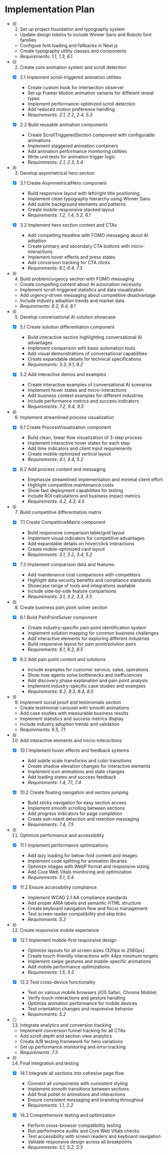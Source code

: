 # Implementation Plan

- [x] 1. Set up project foundation and typography system


  - Update design tokens to include Winner Sans and Roboto font families
  - Configure font loading and fallbacks in Next.js
  - Create typography utility classes and components
  - _Requirements: 1.1, 1.3, 6.1_

- [x] 2. Create core animation system and scroll detection


  - [x] 2.1 Implement scroll-triggered animation utilities


    - Create custom hook for intersection observer
    - Set up Framer Motion animation variants for different reveal types
    - Implement performance-optimized scroll detection
    - Add reduced motion preference handling
    - _Requirements: 2.1, 2.2, 2.4, 5.3_

  - [x] 2.2 Build reusable animation components


    - Create ScrollTriggeredSection component with configurable animations
    - Implement staggered animation containers
    - Add animation performance monitoring utilities
    - Write unit tests for animation trigger logic
    - _Requirements: 2.1, 2.3, 5.4_

- [x] 3. Develop asymmetrical hero section



  - [x] 3.1 Create AsymmetricalHero component


    - Build responsive layout with left/right title positioning
    - Implement clean typography hierarchy using Winner Sans
    - Add subtle background elements and patterns
    - Create mobile-responsive stacked layout
    - _Requirements: 1.2, 1.4, 5.2, 6.1_

  - [x] 3.2 Implement hero section content and CTAs


    - Add compelling headline with FOMO messaging about AI adoption
    - Create primary and secondary CTA buttons with micro-interactions
    - Implement hover effects and press states
    - Add conversion tracking for CTA clicks
    - _Requirements: 6.1, 6.4, 7.3_

- [x] 4. Build problem/urgency section with FOMO messaging





  - Create compelling content about AI automation necessity
  - Implement scroll-triggered statistics and data visualization
  - Add urgency-driven messaging about competitive disadvantage
  - Include industry adoption trends and market data
  - _Requirements: 6.2, 6.4, 8.1_

- [x] 5. Develop conversational AI solution showcase





  - [x] 5.1 Create solution differentiation component


    - Build interactive section highlighting conversational AI advantages
    - Implement comparison with basic automation tools
    - Add visual demonstrations of conversational capabilities
    - Create expandable details for technical specifications
    - _Requirements: 3.3, 9.1, 9.2_

  - [x] 5.2 Add interactive demos and examples


    - Create interactive examples of conversational AI scenarios
    - Implement hover states and micro-interactions
    - Add business context examples for different industries
    - Include performance metrics and success indicators
    - _Requirements: 7.2, 9.4, 9.5_

- [x] 6. Implement streamlined process visualization





  - [x] 6.1 Create ProcessVisualization component


    - Build clean, linear flow visualization of 3-step process
    - Implement interactive hover states for each step
    - Add time indicators and client input requirements
    - Create mobile-optimized vertical layout
    - _Requirements: 4.1, 4.4, 5.2_

  - [x] 6.2 Add process content and messaging


    - Emphasize streamlined implementation and minimal client effort
    - Highlight competitive maintenance costs
    - Show fast deployment capabilities for testing
    - Include ROI calculations and business impact metrics
    - _Requirements: 4.2, 4.3, 4.5_

- [x] 7. Build competitive differentiation matrix





  - [x] 7.1 Create CompetitiveMatrix component


    - Build responsive comparison table/grid layout
    - Implement visual indicators for competitive advantages
    - Add expandable details on hover/click interactions
    - Create mobile-optimized card layout
    - _Requirements: 3.1, 3.2, 3.4, 5.2_

  - [x] 7.2 Implement comparison data and features


    - Add maintenance cost comparisons with competitors
    - Highlight data security benefits and compliance standards
    - Showcase range of tools and integrations available
    - Include side-by-side feature comparisons
    - _Requirements: 3.1, 3.2, 3.3, 3.5_

- [x] 8. Create business pain point solver section











  - [x] 8.1 Build PainPointSolver component



    - Create industry-specific pain point identification system
    - Implement solution mapping for common business challenges
    - Add interactive elements for exploring different industries
    - Build responsive layout for pain point/solution pairs
    - _Requirements: 8.1, 8.2, 8.5_

  - [x] 8.2 Add pain point content and solutions








    - Include examples for customer service, sales, operations
    - Show how agents solve bottlenecks and inefficiencies
    - Add discovery phase explanation and pain point analysis
    - Implement industry-specific case studies and examples
    - _Requirements: 8.2, 8.3, 8.4, 8.5_

- [x] 9. Implement social proof and testimonials section


  - Create testimonial carousel with smooth animations
  - Add case studies with measurable business results
  - Implement statistics and success metrics display
  - Include industry adoption trends and validation
  - _Requirements: 6.5, 7.1_

- [x] 10. Add interactive elements and micro-interactions





  - [x] 10.1 Implement hover effects and feedback systems


    - Add subtle scale transforms and color transitions
    - Create shadow elevation changes for interactive elements
    - Implement icon animations and state changes
    - Add loading states and success feedback
    - _Requirements: 1.4, 7.1, 7.4_

  - [x] 10.2 Create floating navigation and section jumping


    - Build sticky navigation for easy section access
    - Implement smooth scrolling between sections
    - Add progress indicators for page completion
    - Create exit-intent detection and retention messaging
    - _Requirements: 7.4, 7.5_

- [x] 11. Optimize performance and accessibility





  - [x] 11.1 Implement performance optimizations


    - Add lazy loading for below-fold content and images
    - Implement code splitting for animation libraries
    - Optimize images with WebP format and responsive sizing
    - Add Core Web Vitals monitoring and optimization
    - _Requirements: 5.1, 5.4_

  - [x] 11.2 Ensure accessibility compliance


    - Implement WCAG 2.1 AA compliance standards
    - Add proper ARIA labels and semantic HTML structure
    - Create keyboard navigation flow and focus management
    - Test screen reader compatibility and skip links
    - _Requirements: 5.3_

- [x] 12. Create responsive mobile experience

  - [x] 12.1 Implement mobile-first responsive design


    - Optimize layouts for all screen sizes (320px to 2560px)
    - Create touch-friendly interactions with 44px minimum targets
    - Implement swipe gestures and mobile-specific animations
    - Add mobile performance optimizations
    - _Requirements: 1.5, 5.2_

  - [x] 12.2 Test cross-device functionality


    - Test on various mobile browsers (iOS Safari, Chrome Mobile)
    - Verify touch interactions and gesture handling
    - Optimize animation performance for mobile devices
    - Test orientation changes and responsive behavior
    - _Requirements: 5.2_




- [ ] 13. Integrate analytics and conversion tracking
  - Implement conversion funnel tracking for all CTAs
  - Add scroll depth and section view analytics
  - Create A/B testing framework for hero variations
  - Set up performance monitoring and error tracking
  - _Requirements: 7.3_

- [x] 14. Final integration and testing




  - [x] 14.1 Integrate all sections into cohesive page flow




    - Connect all components with consistent styling
    - Implement smooth transitions between sections
    - Add final polish to animations and interactions
    - Ensure consistent messaging and branding throughout
    - _Requirements: 1.1, 2.2_

  - [x] 14.2 Comprehensive testing and optimization




    - Perform cross-browser compatibility testing
    - Run performance audits and Core Web Vitals checks
    - Test accessibility with screen readers and keyboard navigation
    - Validate responsive design across all breakpoints
    - _Requirements: 5.1, 5.2, 5.3_